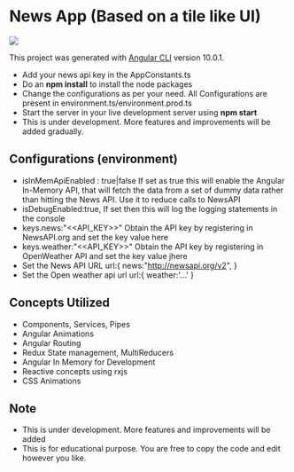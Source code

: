 # News App (Based on a tile like UI)

![](tiles-news-app.gif)

This project was generated with [Angular CLI](https://github.com/angular/angular-cli) version 10.0.1.

* Add your news api key in the AppConstants.ts
* Do an **npm install** to install the node packages
* Change the configurations as per your need. All Configurations are present in environment.ts/environment.prod.ts
* Start the server in your live development server using **npm start**
* This is under development. More features and improvements will be added gradually.

## Configurations (environment)

* isInMemApiEnabled : true|false
If set as true this will enable the Angular In-Memory API, that will fetch the data from a set of dummy data rather than hitting the News API.
Use it to reduce calls to NewsAPI
* isDebugEnabled:true,
If set then this will log the logging statements in the console
* keys.news:"<<API_KEY>>"
Obtain the API key by registering in NewsAPI.org and set the key value here
* keys.weather:"<<API_KEY>>"
Obtain the API key by registering in OpenWeather API and set the key value jhere
* Set the News API URL
  url:{
    news:"http://newsapi.org/v2",
  }
* Set the Open weather api url
  url:{
    weather:'...'
  }



## Concepts Utilized
* Components, Services, Pipes
* Angular Animations
* Angular Routing
* Redux State management, MultiReducers
* Angular In Memory for Development
* Reactive concepts using rxjs
* CSS Animations


## Note
* This is under development. More features and improvements will be added
* This is for educational purpose. You are free to copy the code and edit however you like.
